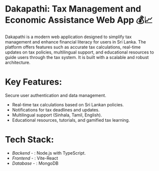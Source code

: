 # Dakapathi: Tax Management and Economic Assistance Web App 💰📈

Dakapathi is a modern web application designed to simplify tax management and enhance financial literacy for users in Sri Lanka. The platform offers features such as accurate tax calculations, real-time updates on tax policies, multilingual support, and educational resources to guide users through the tax system. It is built with a scalable and robust architecture.

# Key Features:

Secure user authentication and data management.
- Real-time tax calculations based on Sri Lankan policies.
- Notifications for tax deadlines and updates.
- Multilingual support (Sinhala, Tamil, English).
- Educational resources, tutorials, and gamified tax learning.

# Tech Stack:
- *Backend* - : Node.js with TypeScript.
- *Frontend* - : Vite-React
- *Database* - : MongoDB
